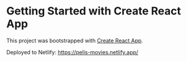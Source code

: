 # Getting Started with Create React App

This project was bootstrapped with [Create React App](https://github.com/facebook/create-react-app).

Deployed to Netlify: https://pelis-movies.netlify.app/
